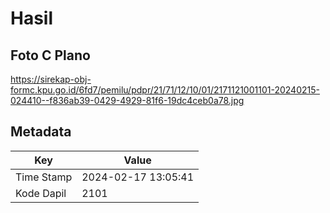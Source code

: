 # Hasil

## Foto C Plano

https://sirekap-obj-formc.kpu.go.id/6fd7/pemilu/pdpr/21/71/12/10/01/2171121001101-20240215-024410--f836ab39-0429-4929-81f6-19dc4ceb0a78.jpg


## Metadata

| Key        | Value               |
| ---------- | ------------------- |
| Time Stamp | 2024-02-17 13:05:41 |
| Kode Dapil | 2101                |



